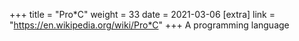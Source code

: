 +++
title = "Pro*C"
weight = 33
date = 2021-03-06
[extra]
link = "https://en.wikipedia.org/wiki/Pro*C"
+++
A programming language

